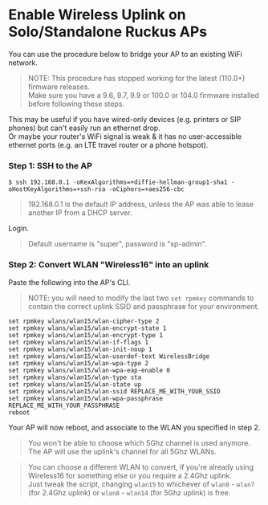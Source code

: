 # Enable Wireless Uplink on Solo/Standalone Ruckus APs

You can use the procedure below to bridge your AP to an existing WiFi network.

> NOTE: This procedure has stopped working for the latest (110.0+) firmware releases.  
  Make sure you have a 9.6, 9.7, 9.9 or 100.0 or 104.0 firmware installed before following these steps.

This may be useful if you have wired-only devices (e.g. printers or SIP phones) but can't easily run an ethernet drop.  
Or maybe your router's WiFi signal is weak & it has no user-accessible ethernet ports (e.g. an LTE travel router or a phone hotspot).  

### Step 1: SSH to the AP

```console
$ ssh 192.168.0.1 -oKexAlgorithms=+diffie-hellman-group1-sha1 -oHostKeyAlgorithms=+ssh-rsa -oCiphers=+aes256-cbc
```

> 192.168.0.1 is the default IP address, unless the AP was able to lease another IP from a DHCP server.

Login.

> Default username is "super", password is "sp-admin".

### Step 2: Convert WLAN "Wireless16" into an uplink

Paste the following into the AP's CLI.

> NOTE: you will need to modify the last two `set rpmkey` commands to contain the correct uplink SSID and passphrase for your environment.

```
set rpmkey wlans/wlan15/wlan-cipher-type 2
set rpmkey wlans/wlan15/wlan-encrypt-state 1
set rpmkey wlans/wlan15/wlan-encrypt-type 1
set rpmkey wlans/wlan15/wlan-if-flags 1
set rpmkey wlans/wlan15/wlan-init-noup 1
set rpmkey wlans/wlan15/wlan-userdef-text WirelessBridge
set rpmkey wlans/wlan15/wlan-wpa-type 2
set rpmkey wlans/wlan15/wlan-wpa-eap-enable 0
set rpmkey wlans/wlan15/wlan-type sta
set rpmkey wlans/wlan15/wlan-state up
set rpmkey wlans/wlan15/wlan-ssid REPLACE_ME_WITH_YOUR_SSID
set rpmkey wlans/wlan15/wlan-wpa-passphrase REPLACE_ME_WITH_YOUR_PASSPHRASE
reboot
```

Your AP will now reboot, and associate to the WLAN you specified in step 2.

> You won't be able to choose which 5Ghz channel is used anymore. The AP will use the uplink's channel for all 5Ghz WLANs.

> You can choose a different WLAN to convert, if you're already using Wireless16 for something else or you require a 2.4Ghz uplink.  
> Just tweak the script, changing `wlan15` to whichever of `wlan0` - `wlan7` (for 2.4Ghz uplink) or `wlan8` - `wlan14` (for 5Ghz uplink) is free.
> 
